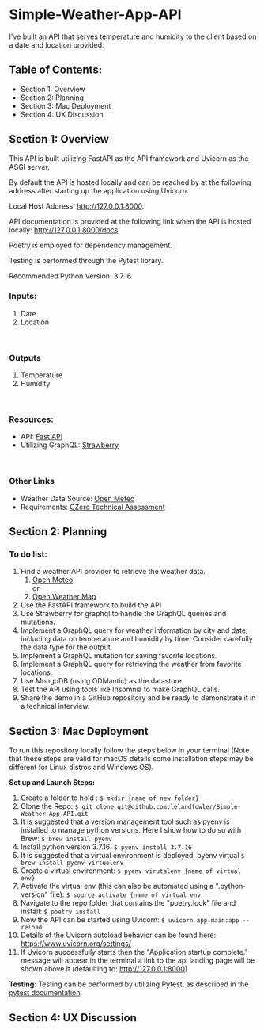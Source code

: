 # Simple-Weather-App-API
<p>I've built an API that serves temperature and humidity to the client based on a date and location provided.</p>

## Table of Contents:
- Section 1: Overview
- Section 2: Planning
- Section 3: Mac Deployment
- Section 4: UX Discussion

## Section 1: Overview
This API is built utilizing FastAPI as the API framework and Uvicorn as the ASGI server.</p>
By default the API is hosted locally and can be reached by at the following address after starting up the application using Uvicorn.</p>
Local Host Address: http://127.0.0.1:8000.

API documentation is provided at the following link when the API is hosted locally: http://127.0.0.1:8000/docs.

Poetry is employed for dependency management.

Testing is performed through the Pytest library.

Recommended Python Version: 3.7.16

### Inputs:
1. Date
2. Location
<br>

### Outputs
1. Temperature
2. Humidity

<br>

### Resources:
- API: [Fast API](https://fastapi.tiangolo.com)<br>
- Utilizing GraphQL: [Strawberry](https://strawberry.rocks)<br>
<br>

### Other Links
- Weather Data Source: [Open Meteo](https://open-meteo.com)<br>
- Requirements: [CZero Technical Assessment](https://czerotoday.notion.site/Technical-Assessment-cc5f624c821249d7917a81f112f1e043)<br>



## Section 2: Planning

### To do list:
  1. Find a weather API provider to retrieve the weather data.
     1. [Open Meteo](https://open-meteo.com) <br>
     or
     2. [Open Weather Map](https://openweathermap.org/api)
  2. Use the FastAPI framework to build the API
  3. Use Strawberry for graphql to handle the GraphQL queries and mutations.
  4. Implement a GraphQL query for weather information by city and date, including data on temperature and humidity by time. Consider carefully the data type for the output.
  5. Implement a GraphQL mutation for saving favorite locations.
  6. Implement a GraphQL query for retrieving the weather from favorite locations.
  7. Use MongoDB (using ODMantic) as the datastore.
  8. Test the API using tools like Insomnia to make GraphQL calls.
  9. Share the demo in a GitHub repository and be ready to demonstrate it in a technical interview.

## Section 3: Mac Deployment
<p>To run this repository locally follow the steps below in your terminal (Note that these steps are valid for macOS details some installation steps may be different for Linux distros and Windows OS).</p>

__Set up and Launch Steps:__
1. Create a folder to hold : ```$ mkdir {name of new folder}```<br>
2. Clone the Repo: ```$ git clone git@github.com:lelandfowler/Simple-Weather-App-API.git```
3. It is suggested that a version management tool such as pyenv is installed to manage python versions.  Here I show how to do so with Brew: ```$ brew install pyenv```
4. Install python version 3.7.16: ```$ pyenv install 3.7.16```
5. It is suggested that a virtual environment is deployed, pyenv virtual ```$ brew install pyenv-virtualenv```
6. Create a virtual environment: ```$ pyenv virutalenv {name of virtual env}```
7. Activate the virtual env (this can also be automated using a ".python-version" file): ```$ source activate {name of virtual env```
8. Navigate to the repo folder that contains the "poetry.lock" file and install: ```$ poetry install```
9. Now the API can be started using Uvicorn: ```$ uvicorn app.main:app --reload```
10. Details of the Uvicorn autoload behavior can be found here: https://www.uvicorn.org/settings/
11. If Uvicorn successfully starts then the "Application startup complete." message will appear in the terminal a link to the api landing page will be shown above it (defaulting to:  http://127.0.0.1:8000)

__Testing__: Testing can be performed by utilizing Pytest, as described in the [pytest documentation](https://docs.pytest.org/en/7.1.x/how-to/usage.html).

## Section 4: UX Discussion
